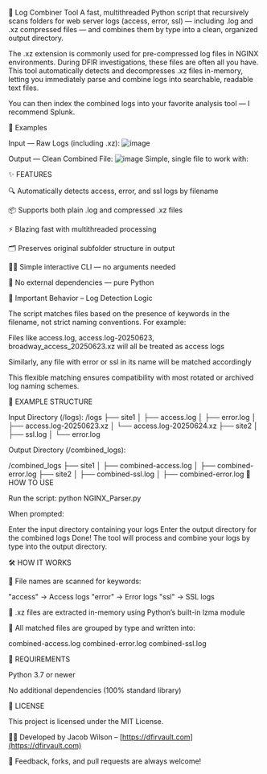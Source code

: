 🧰 Log Combiner Tool
A fast, multithreaded Python script that recursively scans folders for web server logs (access, error, ssl) — including .log and .xz compressed files — and combines them by type into a clean, organized output directory.

The .xz extension is commonly used for pre-compressed log files in NGINX environments. During DFIR investigations, these files are often all you have. This tool automatically detects and decompresses .xz files in-memory, letting you immediately parse and combine logs into searchable, readable text files.

You can then index the combined logs into your favorite analysis tool — I recommend Splunk.

📸 Examples

Input — Raw Logs (including .xz):
![image](https://github.com/user-attachments/assets/b8fbd9e0-46ac-4bd4-bc86-08d6f035a3ad)


Output — Clean Combined File:
![image](https://github.com/user-attachments/assets/6d483c97-6307-47b1-b15f-c801dd4a6f4b)
Simple, single file to work with:


✨ FEATURES

🔍 Automatically detects access, error, and ssl logs by filename

📦 Supports both plain .log and compressed .xz files

⚡ Blazing fast with multithreaded processing

🗂️ Preserves original subfolder structure in output

🧑‍💻 Simple interactive CLI — no arguments needed

🧱 No external dependencies — pure Python

📌 Important Behavior – Log Detection Logic

The script matches files based on the presence of keywords in the filename, not strict naming conventions. For example:

Files like access.log, access.log-20250623, broadway_access_20250623.xz will all be treated as access logs

Similarly, any file with error or ssl in its name will be matched accordingly

This flexible matching ensures compatibility with most rotated or archived log naming schemes.

📂 EXAMPLE STRUCTURE

Input Directory (/logs):
/logs
├── site1
│   ├── access.log
│   ├── error.log
│   ├── access.log-20250623.xz
│   └── access.log-20250624.xz
├── site2
│   ├── ssl.log
│   └── error.log

Output Directory (/combined_logs):

/combined_logs
├── site1
│   ├── combined-access.log
│   ├── combined-error.log
├── site2
│   ├── combined-ssl.log
│   ├── combined-error.log
🚀 HOW TO USE

Run the script:
python NGINX_Parser.py

When prompted:

Enter the input directory containing your logs
Enter the output directory for the combined logs
Done! The tool will process and combine your logs by type into the output directory.

🛠️ HOW IT WORKS

📛 File names are scanned for keywords:

"access" → Access logs
"error" → Error logs
"ssl" → SSL logs

🧩 .xz files are extracted in-memory using Python’s built-in lzma module

📝 All matched files are grouped by type and written into:

combined-access.log
combined-error.log
combined-ssl.log

🧪 REQUIREMENTS

Python 3.7 or newer

No additional dependencies (100% standard library)

📄 LICENSE

This project is licensed under the MIT License.

👨‍💻 Developed by Jacob Wilson – [https://dfirvault.com](https://dfirvault.com)

💬 Feedback, forks, and pull requests are always welcome!


